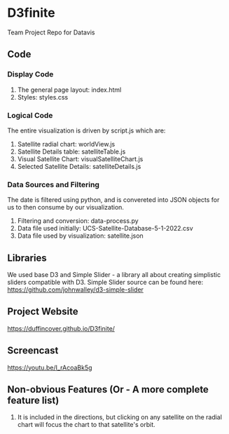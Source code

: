 # D3finite
Team Project Repo for Datavis 

## Code

### Display Code
1. The general page layout: index.html
2. Styles: styles.css

### Logical Code
The entire visualization is driven by script.js which are:
  1. Satellite radial chart: worldView.js
  2. Satellite Details table: satelliteTable.js
  3. Visual Satellite Chart: visualSatelliteChart.js
  4. Selected Satellite Details: satelliteDetails.js

### Data Sources and Filtering
The date is filtered using python, and is convereted into JSON objects for us to then consume by our visualization. 
1. Filtering and conversion: data-process.py
2. Data file used initially: UCS-Satellite-Database-5-1-2022.csv
3. Data file used by visualization: satellite.json


## Libraries

We used base D3 and Simple Slider - a library all about creating simplistic sliders compatible with D3. Simple Slider source can be found here: https://github.com/johnwalley/d3-simple-slider

## Project Website 

https://duffincover.github.io/D3finite/

## Screencast

https://youtu.be/I_rAcoaBk5g

## Non-obvious Features (Or - A more complete feature list)
 1. It is included in the directions, but clicking on any satellite on the radial chart will focus the chart to that satellite's orbit. 
